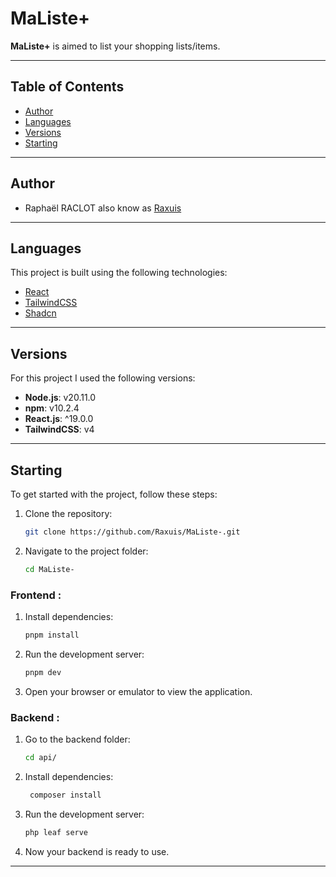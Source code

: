 # MaListe+

**MaListe+** is aimed to list your shopping lists/items.

---

## Table of Contents

- [Author](#author)
- [Languages](#languages)
- [Versions](#versions)
- [Starting](#starting)

---

## Author

- Raphaël RACLOT also know as [Raxuis](https://github.com/Raxuis)

---

## Languages

This project is built using the following technologies:

- [React](https://react.dev/)
- [TailwindCSS](https://tailwindcss.com/)
- [Shadcn](https://ui.shadcn.com/)

---

## Versions

For this project I used the following versions:

- **Node.js**: v20.11.0
- **npm**: v10.2.4
- **React.js**: ^19.0.0
- **TailwindCSS**: v4

---

## Starting

To get started with the project, follow these steps:

1. Clone the repository:
   ```bash
   git clone https://github.com/Raxuis/MaListe-.git
   ```

2. Navigate to the project folder:
   ```bash
   cd MaListe-
   ```

### Frontend :

1. Install dependencies:
   ```bash
   pnpm install
   ```

2. Run the development server:
   ```bash
   pnpm dev
   ```

3. Open your browser or emulator to view the application.

### Backend :

1. Go to the backend folder:
   ```bash
   cd api/
   ```
2. Install dependencies:
   ```bash
    composer install
    ```
3. Run the development server:
   ```bash
   php leaf serve
   ```
4. Now your backend is ready to use.

---
